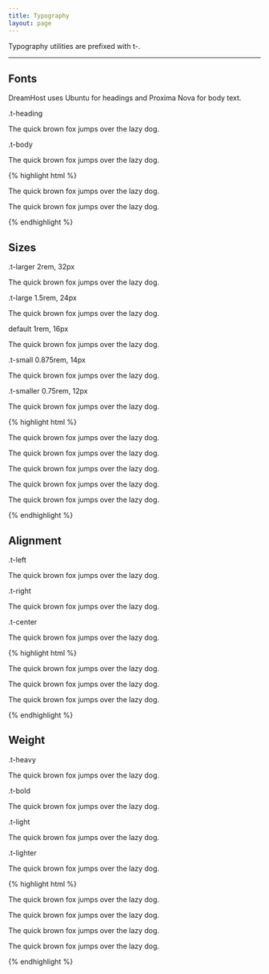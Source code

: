 ```yaml
---
title: Typography
layout: page
---
```


<p class="t-large">Typography utilities are prefixed with t-.</p>

<hr />

## Fonts
DreamHost uses Ubuntu for headings and Proxima Nova for body text.
<div>
	<p class="m-bottom-none t-small t-red t-bold">.t-heading</p>
	<p class="t-heading">The quick brown fox jumps over the lazy dog.</p>
</div>
<div>
	<p class="m-bottom-none t-small t-red t-bold">.t-body</p>
	<p class="t-body">The quick brown fox jumps over the lazy dog.</p>
</div>

{% highlight html %}
<p class="t-heading">The quick brown fox jumps over the lazy dog.</p>
<p class="t-body">The quick brown fox jumps over the lazy dog.</p>
{% endhighlight %}


## Sizes

<div>
	<p class="m-bottom-none t-small t-red t-bold">.t-larger  <span class="p-left-small t-light t-light-grey">2rem, 32px</span></p>
	<p class="t-larger">The quick brown fox jumps over the lazy dog.</p>
</div>
<div>
	<p class="m-bottom-none t-small t-red t-bold">.t-large  <span class="p-left-small t-light t-light-grey">1.5rem, 24px</span></p>
	<p class="t-large">The quick brown fox jumps over the lazy dog.</p>
</div>
<div>
	<p class="m-bottom-none t-small t-light-grey">default  <span class="p-left-small t-light t-light-grey">1rem, 16px</span></p>
	<p>The quick brown fox jumps over the lazy dog.</p>
</div>
<div>
	<p class="m-bottom-none t-small t-red t-bold">.t-small <span class="p-left-small t-light t-light-grey">0.875rem, 14px</span></p>
	<p class="t-small">The quick brown fox jumps over the lazy dog.</p>
</div>
<div>
	<p class="m-bottom-none t-small t-red t-bold">.t-smaller <span class="p-left-small t-light t-light-grey">0.75rem, 12px</span></p>
	<p class="t-smaller">The quick brown fox jumps over the lazy dog.</p>
</div>

{% highlight html %}
<p class="t-larger">The quick brown fox jumps over the lazy dog.</p>
<p class="t-large">The quick brown fox jumps over the lazy dog.</p>
<p>The quick brown fox jumps over the lazy dog.</p>
<p class="t-small">The quick brown fox jumps over the lazy dog.</p>
<p class="t-smaller">The quick brown fox jumps over the lazy dog.</p>
{% endhighlight %}

## Alignment

<div>
	<p class="m-bottom-none t-small t-red t-bold">.t-left</p>
	<p class="t-left p-smaller border">The quick brown fox jumps over the lazy dog.</p>
</div>
<div>
	<p class="m-bottom-none t-small t-red t-bold">.t-right</p>
	<p class="t-right p-smaller border">The quick brown fox jumps over the lazy dog.</p>
</div>
<div>
	<p class="m-bottom-none t-small t-red t-bold">.t-center</p>
	<p class="t-center p-smaller border">The quick brown fox jumps over the lazy dog.</p>
</div>


{% highlight html %}
<p class="t-left">The quick brown fox jumps over the lazy dog.</p>
<p class="t-right">The quick brown fox jumps over the lazy dog.</p>
<p class="t-center">The quick brown fox jumps over the lazy dog.</p>
{% endhighlight %}

## Weight

<div>
	<p class="m-bottom-none t-small t-red t-bold">.t-heavy</p>
	<p class="t-heavy">The quick brown fox jumps over the lazy dog.</p>
</div>
<div>
	<p class="m-bottom-none t-small t-red t-bold">.t-bold</p>
	<p class="t-bold">The quick brown fox jumps over the lazy dog.</p>
</div>
<div>
	<p class="m-bottom-none t-small t-red t-bold">.t-light</p>
	<p class="t-light">The quick brown fox jumps over the lazy dog.</p>
</div>
<div>
	<p class="m-bottom-none t-small t-red t-bold">.t-lighter</p>
	<p class="t-lighter">The quick brown fox jumps over the lazy dog.</p>
</div>

{% highlight html %}
<p class="t-heavy">The quick brown fox jumps over the lazy dog.</p>
<p class="t-bold">The quick brown fox jumps over the lazy dog.</p>
<p class="t-light">The quick brown fox jumps over the lazy dog.</p>
<p class="t-lighter">The quick brown fox jumps over the lazy dog.</p>
{% endhighlight %}
